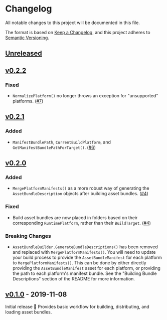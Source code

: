 # Changelog

All notable changes to this project will be documented in this file.

The format is based on [Keep a Changelog](https://keepachangelog.com/en/1.0.0/),
and this project adheres to [Semantic Versioning](https://semver.org/spec/v2.0.0.html).

## [Unreleased]

## [v0.2.2]

### Fixed

* `NormalizePlatform()` no longer throws an exception for "unsupported" platforms. ([#7])

[#7]: https://github.com/kongregate/asset-bundle-builder/pull/7

## [v0.2.1]

### Added

* `ManifestBundlePath`, `CurrentBuildPlatform`, and `GetManifestBundlePathForTarget()`. ([#6])

[#6]: https://github.com/kongregate/asset-bundle-builder/pull/6

## [v0.2.0]

### Added

* `MergePlatformManifests()` as a more robust way of generating the `AssetBundleDescription` objects after building asset bundles. ([#4])

### Fixed

* Build asset bundles are now placed in folders based on their corresponding `RuntimePlatform`, rather than their `BuildTarget`. ([#4])

### Breaking Changes

* `AssetBundleBuilder.GenerateBundleDescriptions()` has been removed and replaced with `MergePlatformManifests()`. You will need to update your build process to provide the `AssetBundleManifest` for each platform to `MergePlatformManifests()`. This can be done by either directly providing the `AssetBundleManifest` asset for each platform, or providing the path to each platform's manifest bundle. See the "Building Bundle Descriptions" section of the README for more information.

[#4]: https://github.com/kongregate/asset-bundle-builder/pull/4

## [v0.1.0] - 2019-11-08

Initial release :tada: Provides basic workflow for building, distributing, and loading asset bundles.

[Unreleased]: https://github.com/kongregate/asset-bundle-builder/compare/v0.2.2...master
[v0.2.2]: https://github.com/kongregate/asset-bundle-builder/compare/v0.2.1...v0.2.2
[v0.2.1]: https://github.com/kongregate/asset-bundle-builder/compare/v0.2.0...v0.2.1
[v0.2.0]: https://github.com/kongregate/asset-bundle-builder/compare/v0.1.0...v0.2.0
[v0.1.0]: https://github.com/kongregate/asset-bundle-builder/compare/56f87b9...v0.1.0
